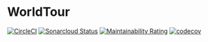 # WorldTour
[![CircleCI](https://img.shields.io/circleci/build/gh/Ineslzr/WorldTour/main?logo=CircleCi&style=flat-square)](https://app.circleci.com/pipelines/github/Ineslzr/WorldTour) [![Sonarcloud Status](https://sonarcloud.io/api/project_badges/measure?project=Ineslzr_WorldTour&metric=alert_status)](https://sonarcloud.io/dashboard?id=Ineslzr_WorldTour) [![Maintainability Rating](https://sonarcloud.io/api/project_badges/measure?project=Ineslzr_WorldTour&metric=sqale_rating)](https://sonarcloud.io/summary/new_code?id=Ineslzr_WorldTour) 
[![codecov](https://codecov.io/gh/Ineslzr/WorldTour/branch/main/graph/badge.svg?token=ERJAI8ON50)](https://codecov.io/gh/Ineslzr/WorldTour)
